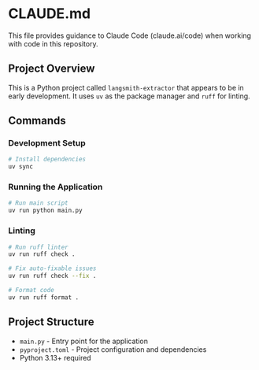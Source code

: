# CLAUDE.md

This file provides guidance to Claude Code (claude.ai/code) when working with code in this repository.

## Project Overview

This is a Python project called `langsmith-extractor` that appears to be in early development. It uses `uv` as the package manager and `ruff` for linting.

## Commands

### Development Setup
```bash
# Install dependencies
uv sync
```

### Running the Application
```bash
# Run main script
uv run python main.py
```

### Linting
```bash
# Run ruff linter
uv run ruff check .

# Fix auto-fixable issues
uv run ruff check --fix .

# Format code
uv run ruff format .
```

## Project Structure

- `main.py` - Entry point for the application
- `pyproject.toml` - Project configuration and dependencies
- Python 3.13+ required